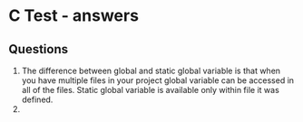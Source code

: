 # C Test  - answers
## Questions
1. The difference between global and static global variable is that when you have multiple files in your project global variable can be accessed in all of the files. Static global variable is available only within file it was defined.
2. 
